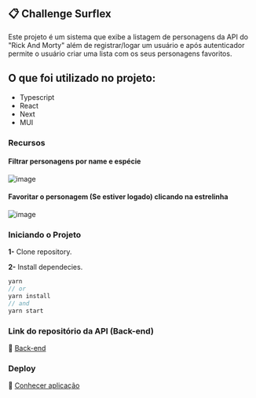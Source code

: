 ## 📋 Challenge Surflex 

Este projeto é um sistema que exibe a listagem de personagens da API do "Rick And Morty" além de registrar/logar um usuário e após autenticador permite o usuário criar uma lista com os seus personagens favoritos.

## O que foi utilizado no projeto:

- Typescript
- React 
- Next
- MUI

### Recursos

#### Filtrar personagens por name e espécie

![image](https://user-images.githubusercontent.com/92350736/185425149-ab0bef59-f5cb-4ddc-a3ad-0b94eb6013de.png)

#### Favoritar o personagem (Se estiver logado) clicando na estrelinha

![image](https://user-images.githubusercontent.com/92350736/185426018-43ec274d-6800-4671-8944-5475bea48886.png)

### Iniciando o Projeto

**1-** Clone repository.

**2-** Install dependecies.
```js
yarn
// or
yarn install
// and
yarn start
```

### Link do repositório da API (Back-end)

🔗 [Back-end](https://github.com/jrsousadev/challenge-surflex-api)

### Deploy 

🔗 [Conhecer aplicação](https://challenge-surflex-front.herokuapp.com/)
